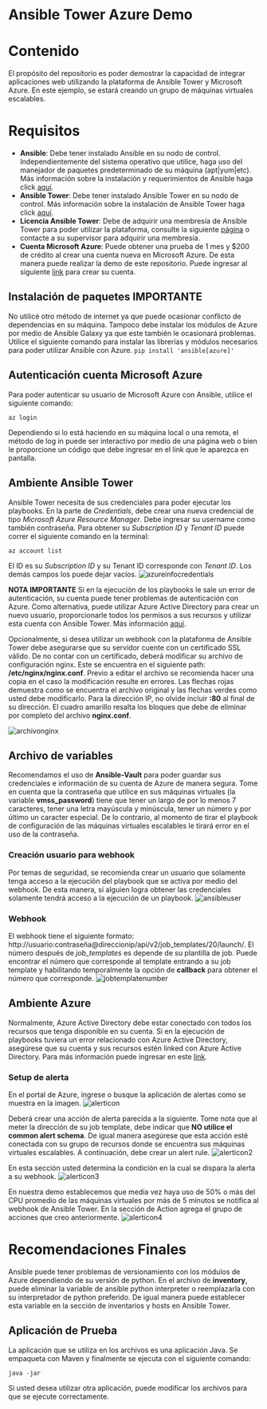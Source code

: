 # Ansible Tower Azure Demo
# Contenido
El propósito del repositorio es poder demostrar la capacidad de integrar aplicaciones web utilizando la plataforma de Ansible Tower y Microsoft Azure. En este ejemplo, se estará creando un grupo de máquinas virtuales escalables. 
# Requisitos
- **Ansible**: Debe tener instalado Ansible en su nodo de control. Independientemente del sistema operativo que utilice, haga uso del manejador de paquetes predeterminado de su máquina (apt|yum|etc). Más información sobre la instalación y requerimientos de Ansible haga click [aquí](https://docs.ansible.com/ansible/latest/installation_guide/intro_installation.html).
- **Ansible Tower**: Debe tener instalado Ansible Tower en su nodo de control. Más información sobre la instalación de Ansible Tower haga click [aquí](https://docs.ansible.com/ansible-tower/2.2.2/html/quickinstall/index.html).
- **Licencia Ansible Tower**: Debe de adquirir una membresía de Ansible Tower para poder utilizar la plataforma, consulte la siguiente [página](https://www.redhat.com/en/technologies/management/ansible/try-it) o contacte a su supervisor para adquirir una membresía.
- **Cuenta Microsoft Azure**: Puede obtener una prueba de 1 mes y $200 de crédito al crear una cuenta nueva en Microsoft Azure. De esta manera puede realizar la demo de este repositorio. Puede ingresar al siguiente [link](https://azure.microsoft.com/en-us/free/) para crear su cuenta.
## Instalación de paquetes IMPORTANTE
No utilicé otro método de internet ya que puede ocasionar conflicto de dependencias en su máquina. Tampoco debe instalar los módulos de Azure por medio de Ansible Galaxy ya que este también le ocasionará problemas. Utilice el siguiente comando para instalar las librerías y módulos necesarios para poder utilizar Ansible con Azure.
`pip install 'ansible[azure]'`
## Autenticación cuenta Microsoft Azure
Para poder autenticar su usuario de Microsoft Azure con Ansible, utilice el siguiente comando:
```
az login
```
Dependiendo si lo está haciendo en su máquina local o una remota, el método de log in puede ser interactivo por medio de una página web o bien le proporcione un código que debe ingresar en el link que le aparezca en pantalla.
## Ambiente Ansible Tower
Ansible Tower necesita de sus credenciales para poder ejecutar los playbooks. En la parte de *Credentials*, debe crear una nueva credencial de tipo *Microsoft Azure Resource Manager*. Debe ingresar su username como también contraseña. Para obtener su *Subscription ID* y *Tenant ID* puede correr el siguiente comando en la terminal:
```
az account list
```
El ID es su *Subscription ID* y su Tenant ID corresponde con *Tenant ID*. Los demás campos los puede dejar vacíos.
![azureinfocredentials](screenshots/azurecredentials.png?raw=true)

**NOTA IMPORTANTE** Si en la ejecución de los playbooks le sale un error de autenticación, su cuenta puede tener problemas de autenticación con Azure. Como alternativa, puede utilizar Azure Active Directory para crear un nuevo usuario, proporcionarle todos los permisos a sus recursos y utilizar esta cuenta con Ansible Tower. Más información [aquí](https://docs.microsoft.com/en-us/azure/active-directory/fundamentals/add-users-azure-active-directory).  

Opcionalmente, si desea utilizar un webhook con la plataforma de Ansible Tower debe asegurarse que su servidor cuente con un certificado SSL válido. De no contar con un certificado, deberá modificar su archivo de configuración nginx. Este se encuentra en el siguiente path: **/etc/nginx/nginx.conf**. Previo a editar el archivo se recomienda hacer una copia en el caso la modificación resulte en errores. Las flechas rojas demuestra como se encuentra el archivo original y las flechas verdes como usted debe modificarlo. Para la dirección IP, no olvide incluir **:80** al final de su dirección. El cuadro amarillo resalta los bloques que debe de eliminar por completo del archivo **nginx.conf**.

![archivonginx](screenshots/archivonginx.png?raw=true)

## Archivo de variables
Recomendamos el uso de **Ansible-Vault** para poder guardar sus credenciales e información de su cuenta de Azure de manera segura. Tome en cuenta que la contraseña que utilice en sus máquinas virtuales (la variable **vmss_password**) tiene que tener un largo de por lo menos 7 caracteres, tener una letra mayúscula y minúscula, tener un número y por último un caracter especial. De lo contrario, al momento de tirar el playbook de configuración de las máquinas virtuales escalables le tirará error en el uso de la contraseña.

### Creación usuario para webhook
Por temas de seguridad, se recomienda crear un usuario que solamente tenga acceso a la ejecución del playbook que se activa por medio del webhook. De esta manera, si alguien logra obtener las credenciales solamente tendrá acceso a la ejecución de un playbook. 
![ansibleuser](screenshots/userpermissions.png?raw=true) 

### Webhook
El webhook tiene el siguiente formato: http://usuario:contraseña@direccionip/api/v2/job_templates/20/launch/. El número después de *job_templates* es depende de su plantilla de job. Puede encontrar el número que corresponde al template entrando a su job template y habilitando temporalmente la opción de **callback** para obtener el número que corresponde.
![jobtemplatenumber](screenshots/jobtemplatenumber.png?raw=true) 


## Ambiente Azure
Normalmente, Azure Active Directory debe estar conectado con todos los recursos que tenga disponible en su cuenta. Si en la ejecución de playbooks tuviera un error relacionado con Azure Active Directory, asegúrese que su cuenta y sus recursos estén linked con Azure Active Directory. Para más información puede ingresar en este [link](https://docs.microsoft.com/en-us/azure/active-directory/fundamentals/active-directory-how-subscriptions-associated-directory).

### Setup de alerta
En el portal de Azure, ingrese o busque la aplicación de alertas como se muestra en la imagen.
![alerticon](screenshots/alerticon.png?raw=true)

Deberá crear una acción de alerta parecida a la siguiente. Tome nota que al meter la dirección de su job template, debe indicar que **NO utilice el common alert schema**. De igual manera asegúrese que esta acción esté conectada con su grupo de recursos donde se encuentra sus máquinas virtuales escalables. A continuación, debe crear un alert rule.
![alerticon2](screenshots/alerticon2.png?raw=true)

En esta sección usted determina la condición en la cual se dispara la alerta a su webhook.
![alerticon3](screenshots/alerticon3.png?raw=true)

En nuestra demo establecemos que media vez haya uso de 50% o más del CPU promedio de las máquinas virtuales por más de 5 minutos se notifica al webhook de Ansible Tower. En la sección de Action agrega el grupo de acciones que creo anteriormente.
![alerticon4](screenshots/alerticon4.png?raw=true)

# Recomendaciones Finales
Ansible puede tener problemas de versionamiento con los módulos de Azure dependiendo de su versión de python. En el archivo de **inventory**, puede eliminar la variable de ansible python interpreter o reemplazarla con su interpretador de python preferido. De igual manera puede establecer esta variable en la sección de inventarios y hosts en Ansible Tower.
## Aplicación de Prueba 
La aplicación que se utiliza en los archivos es una aplicación Java. Se empaqueta con Maven y finalmente se ejecuta con el siguiente comando:
```
java -jar
```
Si usted desea utilizar otra aplicación, puede modificar los archivos para que se ejecute correctamente.
